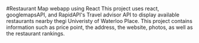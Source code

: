 #Restaurant Map webapp using React
This project uses react, googlemapsAPI, and RapidAPI's Travel advisor API to display available restaurants
nearby thegi Univeristy of Waterloo Place. 
This project contains information such as price point, the address, the website, photos, as well as the restaurant rankings.
